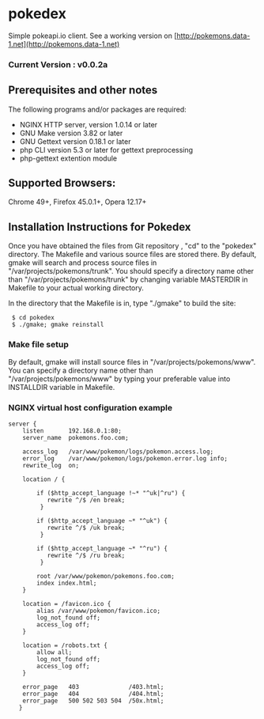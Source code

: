 # pokedex

Simple pokeapi.io client.
See a working version on [http://pokemons.data-1.net](http://pokemons.data-1.net)

### Current Version : v0.0.2a

## Prerequisites and other notes

The following programs and/or packages are required: 

* NGINX HTTP server, version 1.0.14 or later
* GNU Make version 3.82 or later
* GNU Gettext version 0.18.1 or later
* php CLI version 5.3 or later for gettext preprocessing
* php-gettext extention module

## Supported Browsers:
Chrome 49+, Firefox 45.0.1+, Opera 12.17+

## Installation Instructions for Pokedex
Once you have obtained the files from Git repository , "cd" to the "pokedex" directory.
The Makefile and various source files are stored there. 
By default, gmake will search and process source files in "/var/projects/pokemons/trunk". You should specify a directory name other 
than "/var/projects/pokemons/trunk" by changing variable MASTERDIR in Makefile to your actual working directory.

In the directory that the Makefile is in, type "./gmake" to build the site:

     $ cd pokedex
     $ ./gmake; gmake reinstall

### Make file setup
By default, gmake will install source files in "/var/projects/pokemons/www". You can specify a directory name other 
than "/var/projects/pokemons/www" by typing your preferable value into INSTALLDIR variable in Makefile.

### NGINX virtual host configuration example

    server {
        listen       192.168.0.1:80;
        server_name  pokemons.foo.com;

        access_log   /var/www/pokemon/logs/pokemon.access.log;
        error_log    /var/www/pokemon/logs/pokemon.error.log info;
        rewrite_log  on;

        location / {

            if ($http_accept_language !~* "^uk|^ru") {
               rewrite ^/$ /en break;
             }

            if ($http_accept_language ~* "^uk") {
               rewrite ^/$ /uk break;
             }

            if ($http_accept_language ~* "^ru") {
               rewrite ^/$ /ru break;
             }

            root /var/www/pokemon/pokemons.foo.com;
            index index.html;
        }

        location = /favicon.ico {
            alias /var/www/pokemon/favicon.ico;
            log_not_found off;
            access_log off;
        }

        location = /robots.txt {
            allow all;
            log_not_found off;
            access_log off;
        }

        error_page   403              /403.html;
        error_page   404              /404.html;
        error_page   500 502 503 504  /50x.html;
       }



